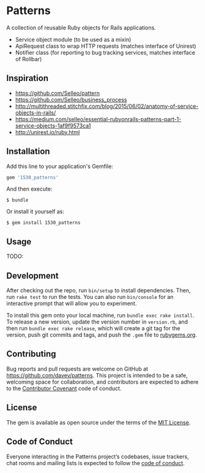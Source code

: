 # Patterns

A collection of reusable Ruby objects for Rails applications.
* Service object module (to be used as a mixin)
* ApiRequest class to wrap HTTP requests (matches interface of Unirest)
* Notifier class (for reporting to bug tracking services, matches interface of Rollbar)

## Inspiration

* https://github.com/Selleo/pattern
* https://github.com/Selleo/business_process
* http://multithreaded.stitchfix.com/blog/2015/06/02/anatomy-of-service-objects-in-rails/
* https://medium.com/selleo/essential-rubyonrails-patterns-part-1-service-objects-1af9f9573ca1
* http://unirest.io/ruby.html

## Installation

Add this line to your application's Gemfile:

```ruby
gem '1530_patterns'
```

And then execute:

    $ bundle

Or install it yourself as:

    $ gem install 1530_patterns

## Usage

TODO:

## Development

After checking out the repo, run `bin/setup` to install dependencies. Then, run `rake test` to run the tests. You can also run `bin/console` for an interactive prompt that will allow you to experiment.

To install this gem onto your local machine, run `bundle exec rake install`. To release a new version, update the version number in `version.rb`, and then run `bundle exec rake release`, which will create a git tag for the version, push git commits and tags, and push the `.gem` file to [rubygems.org](https://rubygems.org).

## Contributing

Bug reports and pull requests are welcome on GitHub at https://github.com/davev/patterns. This project is intended to be a safe, welcoming space for collaboration, and contributors are expected to adhere to the [Contributor Covenant](http://contributor-covenant.org) code of conduct.

## License

The gem is available as open source under the terms of the [MIT License](https://opensource.org/licenses/MIT).

## Code of Conduct

Everyone interacting in the Patterns project’s codebases, issue trackers, chat rooms and mailing lists is expected to follow the [code of conduct](https://github.com/davev/patterns/blob/master/CODE_OF_CONDUCT.md).
